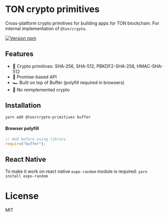 # TON crypto primitives

Cross-platform crypto primitives for building apps for TON blockchain. For internal implementation of `@ton/crypto`.

[![Version npm](https://img.shields.io/npm/v/@ton/crypto-primitives.svg?logo=npm)](https://www.npmjs.com/package/@ton/crypto-primitives)

## Features

- 🦺 Crypto primitives: SHA-256, SHA-512, PBKDF2-SHA-256, HMAC-SHA-512
- 🚀 Promise-based API
- 🏎 Built on top of Buffer (polyfill required in browsers)
- 🍰 No reimplemented crypto

## Installation

```bash
yarn add @ton/crypto-primitives buffer
```

#### Browser polyfill

```js
// Add before using library
require("buffer");
```

## React Native
To make it work on react native `expo-random` module is required:
`
yarn install expo-random
`

# License

MIT
